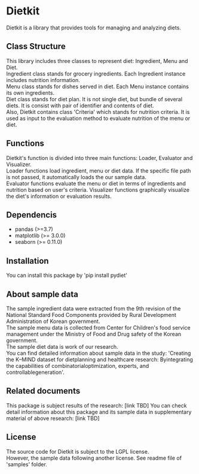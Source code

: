 # Dietkit
Dietkit is a library that provides tools for managing and analyzing diets.

## Class Structure
This library includes three classes to represent diet: Ingredient, Menu and Diet.  
Ingredient class stands for grocery ingredients. Each Ingredient instance includes nutrition information.  
Menu class stands for dishes served in diet. Each Menu instance contains its own ingredients.  
Diet class stands for diet plan. It is not single diet, but bundle of several diets. It is consist with pair of identifier and contents of diet.  
Also, Dietkit contains class 'Criteria' which stands for nutrition criteria. It is used as input to the evaluation method to evaluate nutrition of the menu or diet.

## Functions
Dietkit's function is divided into three main functions: Loader, Evaluator and Visualizer.  
Loader functions load ingredient, menu or diet data. If the specific file path is not passed, it automatically loads the our sample data.  
Evaluator functions evaluate the menu or diet in terms of ingredients and nutrition based on user's criteria.
Visualizer functions graphically visualize the diet's information or evaluation results.

## Dependencis
 * pandas (>=3.7)
 * matplotlib (>= 3.0.0)
 * seaborn (>= 0.11.0)

## Installation
You can install this package by 'pip install pydiet'

## About sample data
The sample ingredient data were extracted from the 9th revision of the National Standard Food Components provided by Rural Development Administration of Korean government.  
The sample menu data is collected from Center for Children's food service management under the Ministry of Food and Drug safety of the Korean government.  
The sample diet data is work of our research.  
You can find detailed information about sample data in the study: 'Creating the K–MIND dataset for dietplanning and healthcare research: Byintegrating the capabilities of combinatorialoptimization, experts, and controllablegeneration'.

## Related documents
This package is subject results of the research: [link TBD]
You can check detail information about this package and its sample data in supplementary material of above research: [link TBD]

## License
The source code for Dietkit is subject to the LGPL license.  
However, the sample data following another license. See readme file of 'samples' folder.